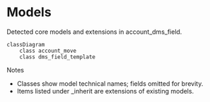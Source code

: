 # Models

Detected core models and extensions in account_dms_field.

```mermaid
classDiagram
    class account_move
    class dms_field_template
```

Notes
- Classes show model technical names; fields omitted for brevity.
- Items listed under _inherit are extensions of existing models.
